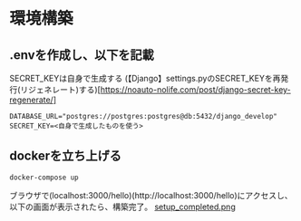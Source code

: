 # 環境構築


## .envを作成し、以下を記載

SECRET_KEYは自身で生成する
(【Django】settings.pyのSECRET_KEYを再発行(リジェネレート)する)[https://noauto-nolife.com/post/django-secret-key-regenerate/]
```.env
DATABASE_URL="postgres://postgres:postgres@db:5432/django_develop"
SECRET_KEY=<自身で生成したものを使う>
```
## dockerを立ち上げる

```
docker-compose up
```

ブラウザで(localhost:3000/hello)(http://localhost:3000/hello)にアクセスし、以下の画面が表示されたら、構築完了。
[setup_completed.png](./static/setup_completed.png)

